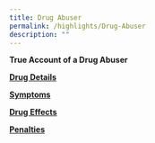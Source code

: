 ```yaml
---
title: Drug Abuser
permalink: /highlights/Drug-Abuser
description: ""
---
```

**True Account of a Drug Abuser**

**[Drug Details](/drug-information/Drugs-and-Inhalants)**

**[Symptoms](/drug-information/Drugs-and-Inhalants)**

**[Drug Effects](/drug-information/Drugs-and-Inhalants)**

**[Penalties](/drug-information/Drugs-and-Inhalants)**